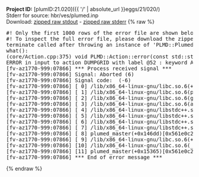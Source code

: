 **Project ID:** [plumID:21.020]({{ '/' | absolute_url }}eggs/21/020/)  
Stderr for source:  hbr/ves/plumed.inp   
Download: [zipped raw stdout](plumed.inp.plumed_master.stdout.txt.zip) - [zipped raw stderr](plumed.inp.plumed_master.stderr.txt.zip) 
{% raw %}
<pre>
#! Only the first 1000 rows of the error file are shown below
#! To inspect the full error file, please download the zipped raw stderr file above
terminate called after throwing an instance of 'PLMD::Plumed::ExceptionError'
what():
(core/Action.cpp:375) void PLMD::Action::error(const std::string&) const
ERROR in input to action DUMPGRID with label @52 : keyword ARG is compulsory for this action
[fv-az1770-999:07866] *** Process received signal ***
[fv-az1770-999:07866] Signal: Aborted (6)
[fv-az1770-999:07866] Signal code:  (-6)
[fv-az1770-999:07866] [ 0] /lib/x86_64-linux-gnu/libc.so.6(+0x45330)[0x7f99a5a45330]
[fv-az1770-999:07866] [ 1] /lib/x86_64-linux-gnu/libc.so.6(pthread_kill+0x11c)[0x7f99a5a9eb2c]
[fv-az1770-999:07866] [ 2] /lib/x86_64-linux-gnu/libc.so.6(gsignal+0x1e)[0x7f99a5a4527e]
[fv-az1770-999:07866] [ 3] /lib/x86_64-linux-gnu/libc.so.6(abort+0xdf)[0x7f99a5a288ff]
[fv-az1770-999:07866] [ 4] /lib/x86_64-linux-gnu/libstdc++.so.6(+0xa5ff5)[0x7f99a5ea5ff5]
[fv-az1770-999:07866] [ 5] /lib/x86_64-linux-gnu/libstdc++.so.6(+0xbb0da)[0x7f99a5ebb0da]
[fv-az1770-999:07866] [ 6] /lib/x86_64-linux-gnu/libstdc++.so.6(_ZSt10unexpectedv+0x0)[0x7f99a5ea5a55]
[fv-az1770-999:07866] [ 7] /lib/x86_64-linux-gnu/libstdc++.so.6(+0xa5a6f)[0x7f99a5ea5a6f]
[fv-az1770-999:07866] [ 8] plumed_master(+0x146dd)[0x561e0c2546dd]
[fv-az1770-999:07866] [ 9] /lib/x86_64-linux-gnu/libc.so.6(+0x2a1ca)[0x7f99a5a2a1ca]
[fv-az1770-999:07866] [10] /lib/x86_64-linux-gnu/libc.so.6(__libc_start_main+0x8b)[0x7f99a5a2a28b]
[fv-az1770-999:07866] [11] plumed_master(+0x15365)[0x561e0c255365]
[fv-az1770-999:07866] *** End of error message ***
</pre>
{% endraw %}
